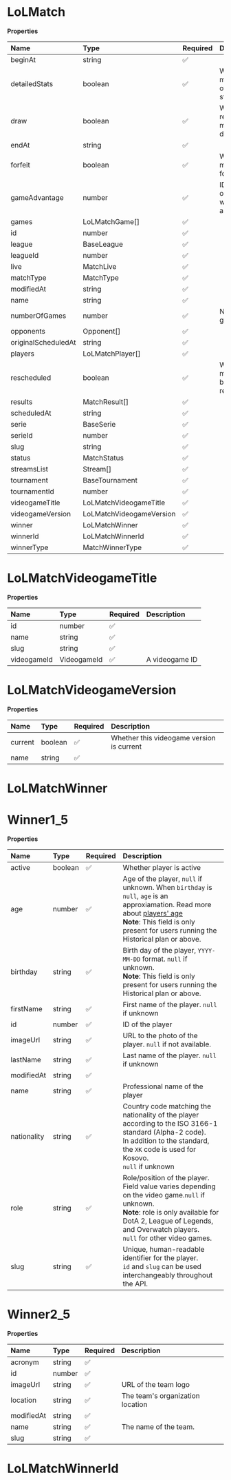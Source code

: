 # LoLMatch

**Properties**

| Name                | Type                     | Required | Description                              |
| :------------------ | :----------------------- | :------- | :--------------------------------------- |
| beginAt             | string                   | ✅       |                                          |
| detailedStats       | boolean                  | ✅       | Whether the match offers full stats      |
| draw                | boolean                  | ✅       | Whether result of the match is a draw    |
| endAt               | string                   | ✅       |                                          |
| forfeit             | boolean                  | ✅       | Whether match was forfeited              |
| gameAdvantage       | number                   | ✅       | ID of the opponent with a game advantage |
| games               | LoLMatchGame[]           | ✅       |                                          |
| id                  | number                   | ✅       |                                          |
| league              | BaseLeague               | ✅       |                                          |
| leagueId            | number                   | ✅       |                                          |
| live                | MatchLive                | ✅       |                                          |
| matchType           | MatchType                | ✅       |                                          |
| modifiedAt          | string                   | ✅       |                                          |
| name                | string                   | ✅       |                                          |
| numberOfGames       | number                   | ✅       | Number of games                          |
| opponents           | Opponent[]               | ✅       |                                          |
| originalScheduledAt | string                   | ✅       |                                          |
| players             | LoLMatchPlayer[]         | ✅       |                                          |
| rescheduled         | boolean                  | ✅       | Whether match has been rescheduled       |
| results             | MatchResult[]            | ✅       |                                          |
| scheduledAt         | string                   | ✅       |                                          |
| serie               | BaseSerie                | ✅       |                                          |
| serieId             | number                   | ✅       |                                          |
| slug                | string                   | ✅       |                                          |
| status              | MatchStatus              | ✅       |                                          |
| streamsList         | Stream[]                 | ✅       |                                          |
| tournament          | BaseTournament           | ✅       |                                          |
| tournamentId        | number                   | ✅       |                                          |
| videogameTitle      | LoLMatchVideogameTitle   | ✅       |                                          |
| videogameVersion    | LoLMatchVideogameVersion | ✅       |                                          |
| winner              | LoLMatchWinner           | ✅       |                                          |
| winnerId            | LoLMatchWinnerId         | ✅       |                                          |
| winnerType          | MatchWinnerType          | ✅       |                                          |

# LoLMatchVideogameTitle

**Properties**

| Name        | Type        | Required | Description    |
| :---------- | :---------- | :------- | :------------- |
| id          | number      | ✅       |                |
| name        | string      | ✅       |                |
| slug        | string      | ✅       |                |
| videogameId | VideogameId | ✅       | A videogame ID |

# LoLMatchVideogameVersion

**Properties**

| Name    | Type    | Required | Description                               |
| :------ | :------ | :------- | :---------------------------------------- |
| current | boolean | ✅       | Whether this videogame version is current |
| name    | string  | ✅       |                                           |

# LoLMatchWinner

# Winner1_5

**Properties**

| Name        | Type    | Required | Description                                                                                                                                                                                                                                    |
| :---------- | :------ | :------- | :--------------------------------------------------------------------------------------------------------------------------------------------------------------------------------------------------------------------------------------------- |
| active      | boolean | ✅       | Whether player is active                                                                                                                                                                                                                       |
| age         | number  | ✅       | Age of the player, `null` if unknown. When `birthday` is `null`, `age` is an approxiamation. Read more about [players' age](/docs/about-players-age) <br/>**Note**: This field is only present for users running the Historical plan or above. |
| birthday    | string  | ✅       | Birth day of the player, `YYYY-MM-DD` format. `null` if unknown. <br/>**Note**: This field is only present for users running the Historical plan or above.                                                                                     |
| firstName   | string  | ✅       | First name of the player. `null` if unknown                                                                                                                                                                                                    |
| id          | number  | ✅       | ID of the player                                                                                                                                                                                                                               |
| imageUrl    | string  | ✅       | URL to the photo of the player. `null` if not available.                                                                                                                                                                                       |
| lastName    | string  | ✅       | Last name of the player. `null` if unknown                                                                                                                                                                                                     |
| modifiedAt  | string  | ✅       |                                                                                                                                                                                                                                                |
| name        | string  | ✅       | Professional name of the player                                                                                                                                                                                                                |
| nationality | string  | ✅       | Country code matching the nationality of the player according to the ISO 3166-1 standard (Alpha-2 code). <br/>In addition to the standard, the `XK` code is used for Kosovo. <br/>`null` if unknown                                            |
| role        | string  | ✅       | Role/position of the player. Field value varies depending on the video game.`null` if unknown. <br/>**Note**: role is only available for DotA 2, League of Legends, and Overwatch players. <br/>`null` for other video games.                  |
| slug        | string  | ✅       | Unique, human-readable identifier for the player. <br/>`id` and `slug` can be used interchangeably throughout the API.                                                                                                                         |

# Winner2_5

**Properties**

| Name       | Type   | Required | Description                      |
| :--------- | :----- | :------- | :------------------------------- |
| acronym    | string | ✅       |                                  |
| id         | number | ✅       |                                  |
| imageUrl   | string | ✅       | URL of the team logo             |
| location   | string | ✅       | The team's organization location |
| modifiedAt | string | ✅       |                                  |
| name       | string | ✅       | The name of the team.            |
| slug       | string | ✅       |                                  |

# LoLMatchWinnerId
